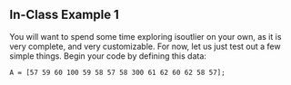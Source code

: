 ## In-Class Example 1
You will want to spend some time exploring isoutlier on your own, as it is very complete, and very customizable. For now, let us just test out a few simple things. Begin your code by defining this data:

```
A = [57 59 60 100 59 58 57 58 300 61 62 60 62 58 57];
```
